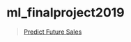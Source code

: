 # ml_finalproject2019
> [Predict Future Sales](https://www.kaggle.com/c/competitive-data-science-predict-future-sales)